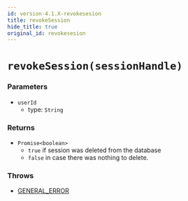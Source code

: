 ```yaml
---
id: version-4.1.X-revokesesion
title: revokeSession
hide_title: true
original_id: revokesesion
---
```


# ``revokeSession(sessionHandle)``
### Parameters
- ``userId`` 
  - type: ``String``

### Returns
- ``Promise<boolean>`` 
  - ``true`` if session was deleted from the database
  - ``false`` in case there was nothing to delete.

### Throws
- [GENERAL_ERROR](./../errors/general_error)